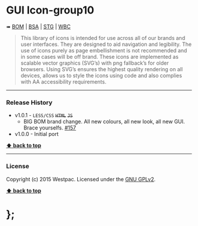 GUI Icon-group10
================

➠
[BOM](http://westpaccxteam.github.io/GUI-source/icons-group10/1.0.1/tests/BOM/) |
[BSA](http://westpaccxteam.github.io/GUI-source/icons-group10/1.0.1/tests/BSA/) |
[STG](http://westpaccxteam.github.io/GUI-source/icons-group10/1.0.1/tests/STG/) |
[WBC](http://westpaccxteam.github.io/GUI-source/icons-group10/1.0.1/tests/WBC/)

> This library of icons is intended for use across all of our brands and user interfaces. They are designed to aid navigation and legibility. The use of icons
> purely as page embellishment is not recommended and in some cases will be off brand. These icons are implemented as scalable vector graphics (SVG’s) with
> png fallback’s for older browsers. Using SVG’s ensures the highest quality rendering on all devices, allows us to style the icons using code and also
> complies with AA accessibility requirements.

----------------------------------------------------------------------------------------------------------------------------------------------------------------


### Release History

* v1.0.1 - `LESS/CSS` ~~`HTML`~~ ~~`JS`~~
	* BIG BOM brand change. All new colours, all new look, all new GUI. Brace yourselfs.
		[#157](https://github.com/WestpacCXTeam/GUI-source/issues/157)
* v1.0.0 - Initial port

**[⬆ back to top](#content)**


----------------------------------------------------------------------------------------------------------------------------------------------------------------


### License

Copyright (c) 2015 Westpac. Licensed under the [GNU GPLv2](https://raw.githubusercontent.com/WestpacCXTeam/GUI-source/master/LICENSE).

**[⬆ back to top](#content)**

# };